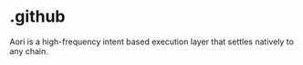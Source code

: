 # .github
Aori is a high-frequency intent based execution layer that settles natively to any chain.
